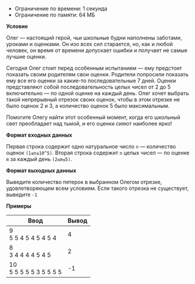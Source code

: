 - Ограничение по времени: 1 секунда
- Ограничение по памяти: 64 МБ

**Условие**

Олег — настоящий герой, чьи школьные будни наполнены заботами, уроками и
оценками. Он изо всех сил старается, но, как и любой человек, он время от
времени допускает ошибки и получает не самые лучшие оценки.

Сегодня Олег стоит перед особенным испытанием — ему предстоит показать своим
родителям свои оценки. Родители попросили показать ему все его оценки за
какие-то последовательные 7 дней. Оценки представляют собой последовательность
целых чисел от 2 до 5 включительно — по одной оценке на каждый день. Олег хочет
выбрать такой непрерывный отрезок своих оценок, чтобы в этом отрезке не было
оценок 2 и 3, а количество оценок 5 было максимальным.

Помогите Олегу найти этот особенный момент, когда его школьный свет преобладает
над тьмой, и его оценки сияют наиболее ярко!

**Формат входных данных**

Первая строка содержит одно натуральное число `n` — количество
оценок `(1≤n≤10^5)`. Вторая строка содержит `n` целых чисел — по оценке `m` за
каждый день `(2≤m≤5)`.

**Формат выходных данных**

Выведите количество пятерок в выбранном Олегом отрезке, удовлетворяющем всем
условиям. Если такого отрезка не существует, выведите `-1`

**Примеры**

<table>
<thead>
<tr>
<th>Ввод</th>
<th>Вывод</th>
</tr>
</thead>
<tbody>
<tr>
<td>9<br>5 5 4 5 4 5 4 5 4</td>
<td>4</td>
</tr>
<tr>
<td>8<br>3 4 4 4 4 5 4 5</td>
<td>2</td>
</tr>
<tr>
<td>10<br>5 5 5 5 5 3 5 5 5 5</td>
<td>-1</td>
</tr>
</tbody>
</table>

